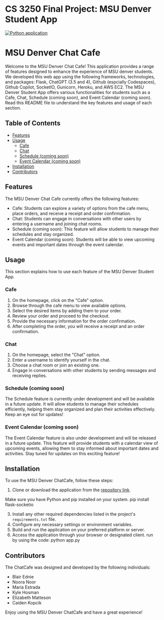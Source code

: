 # CS 3250 Final Project: MSU Denver Student App

[![Python application](https://github.com/cs3250-final-team-5/cs3250-final-team-5/actions/workflows/python-app.yml/badge.svg)](https://github.com/cs3250-final-team-5/cs3250-final-team-5/actions/workflows/python-app.yml)

# MSU Denver Chat Cafe 

Welcome to the MSU Denver Chat Cafe! This application provides a range of features designed to enhance the experience of MSU denver students. We developed this web app using the following frameworks, technologies, and packages: Flask, ChatGPT (3.5 and 4), Github (espcially Codespaces), Github Copilot, SocketIO, Gunicorn, Heroku, and AWS EC2. The MSU Denver Student App offers various functionalities for students such as a Cafe, Chat, Schedule (coming soon), and Event Calendar (coming soon). Read this README file to understand the key features and usage of each section. 

## Table of Contents

- [Features](#features)
- [Usage](#usage)
  - [Cafe](#cafe)
  - [Chat](#chat)
  - [Schedule (coming soon)](#schedule-coming-soon)
  - [Event Calendar (coming soon)](#event-calendar-coming-soon)
- [Installation](#installation)
- [Contributors](#contributors)

## Features

The MSU Denver Chat Cafe currently offers the following features:

- Cafe: Students can explore a variety of options from the cafe menu, place orders, and receive a receipt and order confirmation.
- Chat: Students can engage in conversations with other users by entering a username and joining chat rooms.
- Schedule (coming soon): This feature will allow students to manage their schedules and stay organized.
- Event Calendar (coming soon): Students will be able to view upcoming events and important dates through the event calendar.

## Usage

This section explains how to use each feature of the MSU Denver Student App.

### Cafe

1. On the homepage, click on the "Cafe" option.
2. Browse through the cafe menu to view available options.
3. Select the desired items by adding them to your order.
4. Review your order and proceed to the checkout.
5. Provide the necessary information for the order confirmation.
6. After completing the order, you will receive a receipt and an order confirmation.

### Chat

1. On the homepage, select the "Chat" option.
2. Enter a username to identify yourself in the chat.
3. Choose a chat room or join an existing one.
4. Engage in conversations with other students by sending messages and receiving replies.

### Schedule (coming soon)

The Schedule feature is currently under development and will be available in a future update. It will allow students to manage their schedules efficiently, helping them stay organized and plan their activities effectively. Keep an eye out for updates!

### Event Calendar (coming soon)

The Event Calendar feature is also under development and will be released in a future update. This feature will provide students with a calendar view of upcoming events, allowing them to stay informed about important dates and activities. Stay tuned for updates on this exciting feature!

## Installation

To use the MSU Denver ChatCafe, follow these steps:

1. Clone or download the application from the [repository link](https://github.com/cs3250-final-team-5/cs3250-final-team-5.git).

Make sure you have Python and pip installed on your system.
pip install flask-socketio

3. Install any other required dependencies listed in the project's `requirements.txt` file.
4. Configure any necessary settings or environment variables.
5. Build and run the application on your preferred platform or server.
6. Access the application through your browser or designated client.
run by using the code:
python app.py


## Contributors

The ChatCafe was designed and developed by the following individuals:

- Blair Ednie
- Noora Noor
- Maria Estrada
- Kyle Hosman
- Elizabeth Matteson
- Caiden Kopcik

Enjoy using the MSU Denver ChatCafe and have a great experience!

